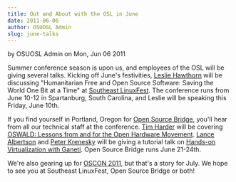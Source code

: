 ```yaml
---
title: Out and About with the OSL in June
date: 2011-06-06
author: OSUOSL Admin
slug: june-talks
---
```

by OSUOSL Admin on Mon, Jun 06 2011

Summer conference season is upon us, and employees of the OSL will be giving
several talks. Kicking off June's festivities, [Leslie Hawthorn](http://twitter.com/lhawthorn) will be
discussing "Humanitarian Free and Open Source Software: Saving the World One Bit
at a Time" at [Southeast LinuxFest](http://southeastlinuxfest.org/). The conference runs from June 10-12 in
Spartanburg, South Carolina, and Leslie will be speaking this Friday, June 10th.

If you find yourself in Portland, Oregon for [Open Source Bridge](http://opensourcebridge.org/), you'll hear
from all our technical staff at the conference. [Tim Harder](http://opensourcebridge.org/users/534) will be covering
[OSWALD: Lessons from and for the Open Hardware Movement](http://opensourcebridge.org/sessions/629). [Lance Albertson](http://twitter.com/ramereth)
and [Peter Krenesky](http://twitter.com/kreneskyp) will be giving a tutorial talk on
[Hands-on Virtualization with Ganeti](http://opensourcebridge.org/sessions/522). Open Source Bridge runs June 21-24th.

We're also gearing up for [OSCON 2011](http://www.oscon.com/oscon2011), but that's a story for July. We hope to
see you at Southeast LinuxFest, Open Source Bridge or both!










